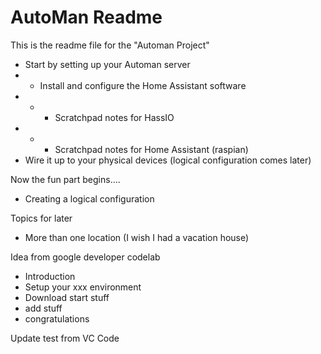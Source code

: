 # AutoMan Readme

This is the readme file for the "Automan Project"

* Start by setting up your Automan server
* * Install and configure the Home Assistant software
* * * Scratchpad notes for HassIO
* * * Scratchpad notes for Home Assistant (raspian)
* Wire it up to your physical devices (logical configuration comes later)

Now the fun part begins....

* Creating a logical configuration

Topics for later

* More than one location (I wish I had a vacation house)

Idea from google developer codelab

* Introduction
* Setup your xxx environment
* Download start stuff
* add stuff
* congratulations

Update test from VC Code